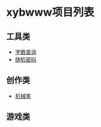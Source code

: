 # xybwww项目列表
## 工具类
* [字数查询](https://xybwww.github.io/字数查询.html)
* [随机密码](https://xybwww.github.io/随机密码.html)

## 创作类
* [机械笔](https://xybwww.github.io/机械笔.html)

## 游戏类